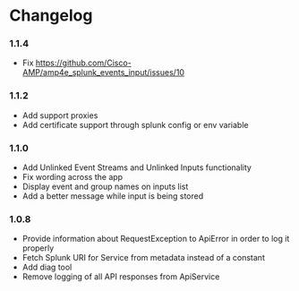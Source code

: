 # Changelog

### 1.1.4
- Fix https://github.com/Cisco-AMP/amp4e_splunk_events_input/issues/10

### 1.1.2
- Add support proxies
- Add certificate support through splunk config or env variable

### 1.1.0
- Add Unlinked Event Streams and Unlinked Inputs functionality
- Fix wording across the app
- Display event and group names on inputs list
- Add a better message while input is being stored

### 1.0.8
- Provide information about RequestException to ApiError in order to log it properly
- Fetch Splunk URI for Service from metadata instead of a constant
- Add diag tool
- Remove logging of all API responses from ApiService
